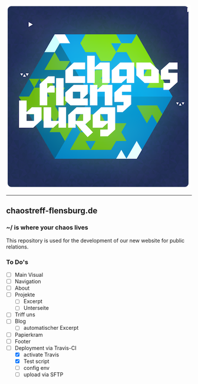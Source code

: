 ![Logo Chaostreff Flensburg](./doc/logo.png)

---
## chaostreff-flensburg.de
### ~/ is where your chaos lives
This repository is used for the development of our new website for public relations.


### To Do's

- [ ] Main Visual
- [ ] Navigation
- [ ] About
- [ ] Projekte
  - [ ] Excerpt
  - [ ] Unterseite
- [ ] Triff uns
- [ ] Blog
  - [ ] automatischer Excerpt
- [ ] Papierkram
- [ ] Footer
- [ ] Deployment via Travis-CI
  - [x] activate Travis
  - [x] Test script
  - [ ] config env
  - [ ] upload via SFTP
